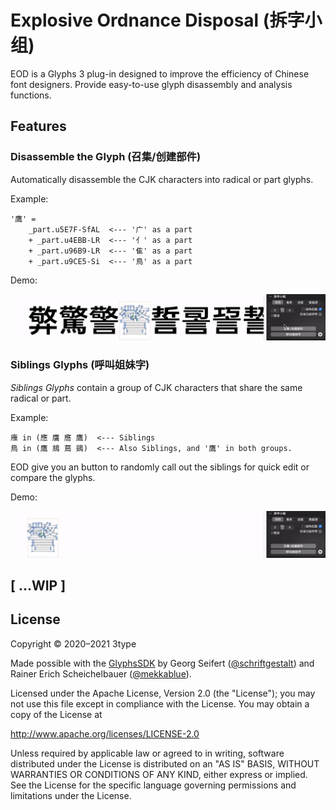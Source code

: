 # Explosive Ordnance Disposal (拆字小组)

EOD is a Glyphs 3 plug-in designed to improve the efficiency of Chinese font designers. Provide easy-to-use glyph disassembly and analysis functions.

## Features

### Disassemble the Glyph (召集/创建部件)

Automatically disassemble the CJK characters into radical or part glyphs.

Example:

    '鷹' =
        _part.u5E7F-SfAL  <--- '广' as a part
        + _part.u4EBB-LR  <--- '亻' as a part
        + _part.u96B9-LR  <--- '隹' as a part
        + _part.u9CE5-Si  <--- '鳥' as a part

Demo:

![Disassemble GIF](./img/EOD-Demo-Disassemble.gif)

### Siblings Glyphs (呼叫姐妹字)

*Siblings Glyphs* contain a group of CJK characters that share the same radical or part.

Example:

    䧹 in (應 譍 噟 鷹)  <--- Siblings
    鳥 in (鷹 鴵 蔦 鵎)  <--- Also Siblings, and '鷹' in both groups.

EOD give you an button to randomly call out the siblings for quick edit or compare the glyphs.

Demo:

![Siblings Glyphs GIF](./img/EOD-Demo-Siblings.gif)

## [ ...WIP ]

## License

Copyright © 2020–2021 3type

Made possible with the [GlyphsSDK](https://github.com/schriftgestalt/GlyphsSDK) by Georg Seifert ([@schriftgestalt](https://github.com/schriftgestalt)) and Rainer Erich Scheichelbauer ([@mekkablue](https://github.com/mekkablue)).

Licensed under the Apache License, Version 2.0 (the "License");
you may not use this file except in compliance with the License.
You may obtain a copy of the License at

<http://www.apache.org/licenses/LICENSE-2.0>

Unless required by applicable law or agreed to in writing, software
distributed under the License is distributed on an "AS IS" BASIS,
WITHOUT WARRANTIES OR CONDITIONS OF ANY KIND, either express or implied.
See the License for the specific language governing permissions and
limitations under the License.
